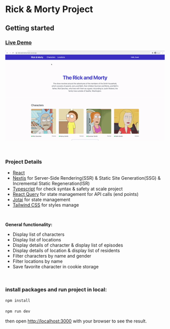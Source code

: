 # Rick & Morty Project

## Getting started

### [Live Demo](https://rick-and-morty-front.vercel.app/)
![preview](./public/rick-and-morty-preview.gif)

<br />

### Project Details

- [React](https://reactjs.org/)
- [Nextjs](https://nextjs.org/) for Server-Side Rendering(SSR) & Static Site Generation(SSG) & Incremental Static Regeneration(ISR)
- [Typescript](https://www.typescriptlang.org/) for check syntax & safety at scale project
- [React Query](https://tanstack.com/query/v4) for state management for API calls (end points)
- [Jotai](https://jotai.org/) for state management
- [Tailwind CSS](https://tailwindcss.com/) for styles manage

<br />

**General functionality:**

- Display list of characters
- Display list of locations
- Display details of character & display list of episodes
- Display details of location & display list of residents
- Filter characters by name and gender
- Filter locations  by name
- Save favorite character in cookie storage

<br />

### install packages and run project in local:

```bash
npm install

npm run dev
```

then open [http://localhost:3000](http://localhost:3000) with your browser to see the result.
